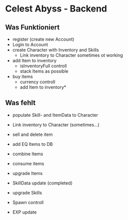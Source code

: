 # Celest Abyss - Backend

## Was Funktioniert

- register (create new Account)
- Login to Account
- create Character with Inventory and Skills
    - Link inventory to Character sometimes ot working
- add Item to inventory
    - isInventoryFull controll
    - stack Items as possible
- buy items
    - currency controll
    - add Item to inventory*


## Was fehlt

- populate Skill- and ItemData to Character

- Link inventory to Character (sometimes...)
- sell and delete item
- add EQ Items to DB
- combine Items
- consume items
- upgrade Items

- SkillData update (completed)
- upgrade Skills

- Spawn controll
- EXP update